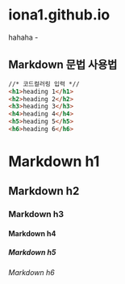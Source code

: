 # iona1.github.io
hahaha -


## Markdown 문법 사용법



```html
//* 코드컬러링 입력 *//
<h1>heading 1</h1>
<h2>heading 2</h2>
<h3>heading 3</h3>
<h4>heading 4</h4>
<h5>heading 5</h5>
<h6>heading 6</h6>

``` 



# Markdown h1
## Markdown h2
### Markdown h3
#### Markdown h4
##### Markdown h5
###### Markdown h6






